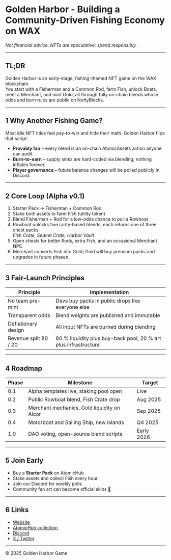 # Golden Harbor - Building a Community-Driven Fishing Economy on WAX

*Not financial advice. NFTs are speculative; spend responsibly.*

---

## TL;DR
Golden Harbor is an early-stage, fishing-themed NFT game on the WAX blockchain.  
You start with a Fisherman and a Common Rod, farm Fish, unlock Boats, meet a Merchant, and mint Gold, all through fully on-chain blends whose odds and burn rules are public on NeftyBlocks.

---

## 1  Why Another Fishing Game?
Most idle NFT titles feel pay-to-win and hide their math. Golden Harbor flips that script:

* **Provably fair** – every blend is an on-chain AtomicAssets action anyone can audit.  
* **Burn-to-earn** – supply sinks are hard-coded via blending; nothing inflates forever.  
* **Player governance** – future balance changes will be polled publicly in Discord.

---

## 2  Core Loop (Alpha v0.1)

1. Starter Pack → Fisherman + Common Rod  
2. Stake both assets to farm *Fish* (utility token)  
3. Blend Fisherman + Rod for a low-odds chance to pull a Rowboat  
4. Rowboat unlocks five rarity-based blends; each returns one of three chest packs:  
   *Fish Crate, Seanet Crate, Harbor Vault*  
5. Open chests for better Rods, extra Fish, and an occasional Merchant NPC  
6. Merchant converts Fish into Gold; Gold will buy premium packs and upgrades in future phases

---

## 3  Fair-Launch Principles

| Principle | Implementation |
|-----------|----------------|
| No team pre-mint | Devs buy packs in public drops like everyone else |
| Transparent odds | Blend weights are published and immutable |
| Deflationary design | All input NFTs are burned during blending |
| Revenue split 80 / 20 | 80 % liquidity plus buy-back pool, 20 % art plus infrastructure |

---

## 4  Roadmap

| Phase | Milestone | Target |
|-------|-----------|--------|
| 0.1 | Alpha templates live, staking pool open | Live |
| 0.2 | Public Rowboat blend, Fish Crate drop | Aug 2025 |
| 0.3 | Merchant mechanics, Gold liquidity on Alcor | Sep 2025 |
| 0.4 | Motorboat and Sailing Ship, new islands | Q4 2025 |
| 1.0 | DAO voting, open-source blend scripts | Early 2026 |

---

## 5  Join Early
- Buy a **Starter Pack** on AtomicHub  
- Stake assets and collect Fish every hour  
- Join our Discord for weekly polls  
- Community fan art can become official skins 🎣  

---

## 6  Links
- [Website](https://goldenharbor.io)  
- [AtomicHub collection](https://wax.atomichub.io/explorer/collection/wax-mainnet/goldenhabor)  
- [Discord](https://discord.gg/XXXXXXXX)  
- [X / Twitter](https://x.com/goldenhabornft)

---

© 2025 Golden Harbor Game

